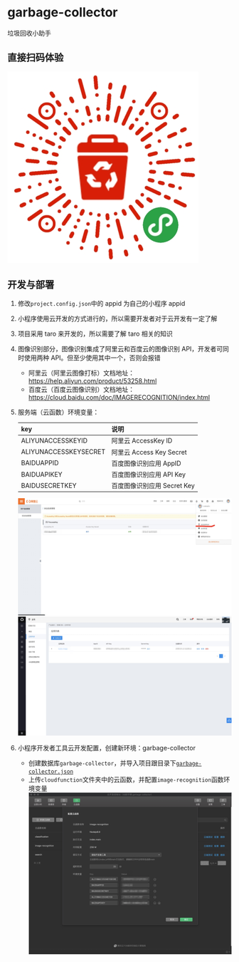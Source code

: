 # garbage-collector

垃圾回收小助手

## 直接扫码体验

![垃圾回收小助手](./qrcode.jpg)

## 开发与部署

1. 修改`project.config.json`中的 appid 为自己的小程序 appid
2. 小程序使用云开发的方式进行的，所以需要开发者对于云开发有一定了解
3. 项目采用 taro 来开发的，所以需要了解 taro 相关的知识
4. 图像识别部分，图像识别集成了阿里云和百度云的图像识别 API，开发者可同时使用两种 API。但至少使用其中一个，否则会报错
   - 阿里云（阿里云图像打标）文档地址：https://help.aliyun.com/product/53258.html
   - 百度云（百度云图像识别）文档地址：https://cloud.baidu.com/doc/IMAGERECOGNITION/index.html
5. 服务端（云函数）环境变量：

   | key                   | 说明                        |
   | --------------------- | --------------------------- |
   | ALIYUNACCESSKEYID     | 阿里云 AccessKey ID         |
   | ALIYUNACCESSKEYSECRET | 阿里云 Access Key Secret    |
   | BAIDUAPPID            | 百度图像识别应用 AppID      |
   | BAIDUAPIKEY           | 百度图像识别应用 API Key    |
   | BAIDUSECRETKEY        | 百度图像识别应用 Secret Key |

   ![阿里云](./aliyun.jpg)
   ![百度云](./baidu.jpg)

6. 小程序开发者工具云开发配置，创建新环境：garbage-collector
   - 创建数据库`garbage-collector`，并导入项目跟目录下[`garbage-collector.json`](./garbage-collector.json)
   - 上传`cloudfunction`文件夹中的云函数，并配置`image-recognition`函数环境变量
     ![云函数配置image-recognition](./image-recognition.jpg)
